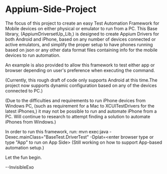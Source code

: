 # Appium-Side-Project

The focus of this project to create an easy Test Automation Framework for Mobile devices on either physical or emulator to run from a PC. This Base library, (AppiumDriversetUp_Lib,) is designed to create Appium Drivers for both Android and iPhone, based on any number of devices connected or active emulators, and simplify the proper setup to have phones running based on json or any other data format files containing info for the mobile devices to run automation. 

An example is also provided to allow this framework to test either app or browser depending on user's preference when executing the command. 

(Currently, this rough draft of code only supports Android at this time.The project now supports dynamic configuration based on any of the devices connected to PC.)

(Due to the difficulties and requirements to run iPhone devices from Windows PC, (such as requirement for a Mac to XCUITestDrivers for the latest iPhones,) it may not be possible to run and automate iPhone from a PC. Will continue to research to attempt finding a solution to automate iPhones from Windows.)

In order to run this framework, run: mvn exec:java -Dexec.mainClass="BaseTest.DriverTest" -Dplat=<enter browser type or type "App" to run on App Side>
(Still working on how to support App-based automation setup.)

Let the fun begin. 

--InvisibleExo